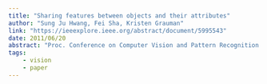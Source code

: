 ```yaml
---
title: "Sharing features between objects and their attributes"
author: "Sung Ju Hwang, Fei Sha, Kristen Grauman"
link: "https://ieeexplore.ieee.org/abstract/document/5995543"
date: 2011/06/20
abstract: "Proc. Conference on Computer Vision and Pattern Recognition (CVPR), 2011."
tags:
    - vision
    - paper
---
```

